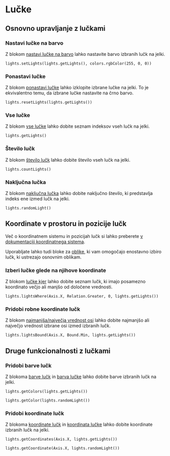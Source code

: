 # Lučke

## Osnovno upravljanje z lučkami

### Nastavi lučke na barvo

Z blokom [nastavi lučke na barvo](/reference/lights/set-lights) lahko nastavite
barvo izbranih lučk na jelki.

```block
lights.setLights(lights.getLights(), colors.rgbColor(255, 0, 0))
```

### Ponastavi lučke

Z blokom [ponastavi lučke](/reference/lights/reset-lights) lahko izklopite
izbrane lučke na jelki. To je ekvivalentno temu, da izbrane lučke nastavite
na črno barvo.

```block
lights.resetLights(lights.getLights())
```

### Vse lučke

Z blokom [vse lučke](/reference/lights/get-lights) lahko dobite seznam
indeksov vseh lučk na jelki.

```block
lights.getLights()
```

### Število lučk

Z blokom [število lučk](/reference/lights/count-lights) lahko dobite število
vseh lučk na jelki.

```block
lights.countLights()
```

### Naključna lučka

Z blokom [naključna lučka](/reference/lights/random-light) lahko dobite naključno
število, ki predstavlja indeks ene izmed lučk na jelki.

```block
lights.randomLight()
```

## Koordinate v prostoru in pozicije lučk

Več o koordinatnem sistemu in pozicijah lučk si lahko preberete [v dokumentaciji
koordinatnega sistema](/reference/coordinates).

Uporabljate lahko tudi bloke za [oblike](/reference/shapes), ki vam omogočajo
enostavno izbiro lučk, ki ustrezajo osnovnim oblikam.

### Izberi lučke glede na njihove koordinate

Z blokom [lučke kjer](/reference/lights/lights-where) lahko dobite seznam lučk,
ki imajo posamezno koordinato večjo ali manjšo od določene vrednosti.

```block
lights.lightsWhere(Axis.X, Relation.Greater, 0, lights.getLights())
```

### Pridobi robne koordinate lučk

Z blokom [najmanjša/največja vrednost osi](/reference/lights/lights-bound)
lahko dobite najmanjšo ali največjo vrednost izbrane osi izmed izbranih lučk.

```block
lights.lightsBound(Axis.X, Bound.Min, lights.getLights())
```

## Druge funkcionalnosti z lučkami

### Pridobi barve lučk

Z blokoma [barve lučk](/reference/lights/get-colors) in [barva lučke](/reference/lights/get-color)
lahko dobite barve izbranih lučk na jelki.

```block
lights.getColors(lights.getLights())
```

```block
lights.getColor(lights.randomLight())
```

### Pridobi koordinate lučk

Z blokoma [koordinate lučk](/reference/lights/get-coordinates) in [koordinata
lučke](/reference/lights/get-coordinate) lahko dobite koordinate izbranih lučk
na jelki.

```block
lights.getCoordinates(Axis.X, lights.getLights())
```

```block
lights.getCoordinate(Axis.X, lights.randomLight())
```
